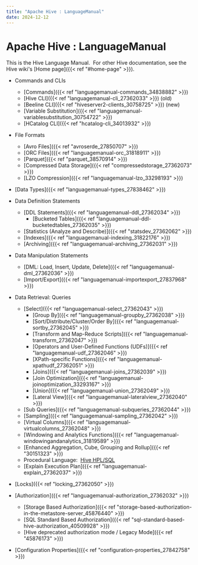 ```yaml
---
title: "Apache Hive : LanguageManual"
date: 2024-12-12
---
```


# Apache Hive : LanguageManual

This is the Hive Language Manual.  For other Hive documentation, see the Hive wiki's [Home page]({{< ref "#home-page" >}}).

* Commands and CLIs  

	+ [Commands]({{< ref "languagemanual-commands_34838882" >}})
	+ [Hive CLI]({{< ref "languagemanual-cli_27362033" >}}) (old)
	+ [Beeline CLI]({{< ref "hiveserver2-clients_30758725" >}}) (new)
	+ [Variable Substitution]({{< ref "languagemanual-variablesubstitution_30754722" >}})
	+ [HCatalog CLI]({{< ref "hcatalog-cli_34013932" >}})
* File Formats
	+ [Avro Files]({{< ref "avroserde_27850707" >}})
	+ [ORC Files]({{< ref "languagemanual-orc_31818911" >}})
	+ [Parquet]({{< ref "parquet_38570914" >}})
	+ [Compressed Data Storage]({{< ref "compressedstorage_27362073" >}})
	+ [LZO Compression]({{< ref "languagemanual-lzo_33298193" >}})
* [Data Types]({{< ref "languagemanual-types_27838462" >}})
* Data Definition Statements
	+ [DDL Statements]({{< ref "languagemanual-ddl_27362034" >}})
		- [Bucketed Tables]({{< ref "languagemanual-ddl-bucketedtables_27362035" >}})
	+ [Statistics (Analyze and Describe)]({{< ref "statsdev_27362062" >}})
	+ [Indexes]({{< ref "languagemanual-indexing_31822176" >}})
	+ [Archiving]({{< ref "languagemanual-archiving_27362031" >}})
* Data Manipulation Statements
	+ [DML: Load, Insert, Update, Delete]({{< ref "languagemanual-dml_27362036" >}})
	+ [Import/Export]({{< ref "languagemanual-importexport_27837968" >}})
* Data Retrieval: Queries  

	+ [Select]({{< ref "languagemanual-select_27362043" >}})
		- [Group By]({{< ref "languagemanual-groupby_27362038" >}})
		- [Sort/Distribute/Cluster/Order By]({{< ref "languagemanual-sortby_27362045" >}})
		- [Transform and Map-Reduce Scripts]({{< ref "languagemanual-transform_27362047" >}})
		- [Operators and User-Defined Functions (UDFs)]({{< ref "languagemanual-udf_27362046" >}})
		- [XPath-specific Functions]({{< ref "languagemanual-xpathudf_27362051" >}})
		- [Joins]({{< ref "languagemanual-joins_27362039" >}})
		- [Join Optimization]({{< ref "languagemanual-joinoptimization_33293167" >}})
		- [Union]({{< ref "languagemanual-union_27362049" >}})
		- [Lateral View]({{< ref "languagemanual-lateralview_27362040" >}})
	+ [Sub Queries]({{< ref "languagemanual-subqueries_27362044" >}})
	+ [Sampling]({{< ref "languagemanual-sampling_27362042" >}})
	+ [Virtual Columns]({{< ref "languagemanual-virtualcolumns_27362048" >}})
	+ [Windowing and Analytics Functions]({{< ref "languagemanual-windowingandanalytics_31819589" >}})
	+ [Enhanced Aggregation, Cube, Grouping and Rollup]({{< ref "30151323" >}})
	+ Procedural Language:  [Hive HPL/SQL](https://cwiki.apache.org/confluence/pages/viewpage.action?pageId=59690156)
	+ [Explain Execution Plan]({{< ref "languagemanual-explain_27362037" >}})
* [Locks]({{< ref "locking_27362050" >}})
* [Authorization]({{< ref "languagemanual-authorization_27362032" >}})
	+ [Storage Based Authorization]({{< ref "storage-based-authorization-in-the-metastore-server_45876440" >}})
	+ [SQL Standard Based Authorization]({{< ref "sql-standard-based-hive-authorization_40509928" >}})
	+ [Hive deprecated authorization mode / Legacy Mode]({{< ref "45876173" >}})
* [Configuration Properties]({{< ref "configuration-properties_27842758" >}})

 

 

